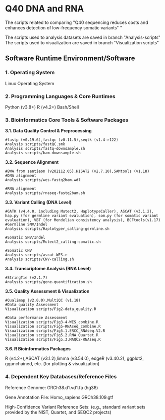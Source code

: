 # Q40 DNA and RNA
The scripts related to comparing "Q40 sequencing reduces costs and enhances detection of low-frequency somatic variants"
"

The scripts used to analysis datasets are saved in branch "Analysis-scripts"
The scripts used to visualization are saved in branch "Visualization scripts"

## Software Runtime Environment/Software

### 1. Operating System

Linux Operating System
### 2. Programming Languages & Core Runtimes

Python (v3.8+)
R (v4.2+)
Bash/Shell
### 3. Bioinformatics Core Tools & Software Packages

**3.1. Data Quality Control & Preprocessing**
```
#fastp (v0.19.6),fastqc (v0.11.5),seqtk (v1.4-r122)
Analysis scripts/fastQC.smk
Analysis scripts/fastq-downsample.sh
Analysis scripts/bam-downsample.sh
```

**3.2. Sequence Alignment**
```
#BWA from sentieon (v202112.05),HISAT2 (v2.7.10),SAMtools (v1.18)
#DNA alignment
Analysis scripts/wes-fastq2bam.wdl

#RNA alignment
Analysis scripts/rnaseq-fastq2bam.sh
```

**3.3. Variant Calling (DNA Level)** 

```
#GATK (v4.4.0, including Mutect2, HaplotypeCaller), ASCAT (v3.1.2), hap.py (for germline variant evaluation), som.py (for somatic variant evaluation), VBT (for Mendelian consistency analysis), BCFtools(v1.17)
#Germline SNV/Indel
Analysis scripts/Haplotyper_calling-germline.sh

#Somatic SNV/Indel
Analysis scripts/Mutect2_calling-somatic.sh

#Somatic CNV
Analysis scripts/ascat-WES.r
Analysis scripts/CNV-calling.sh
```

**3.4. Transcriptome Analysis (RNA Level)**

```
#StringTie (v2.1.7)
Analysis scripts/gene-quantification.sh
```

**3.5. Quality Assessment & Visualization**
```
#Qualimap (v2.0.0),MultiQC (v1.18)
#Data quality Assessment
Visualization scripts/Fig2-data_quality.R

#Data performance Assessment
Visualization scripts/Fig3-4-WES_combine.R
Visualization scripts/Fig5-RNAseq_combine.R
Visualization scripts/Fig5.1.ERCC_RNAseq.V2.R
Visualization scripts/Fig5.2.RNA_Quartet.R
Visualization scripts/Fig5.3.MAQC2-RNAseq.R
```

**3.6. R Bioinformatics Packages**

R (v4.2+),ASCAT (v3.1.2),limma (v3.54.0), edgeR (v3.40.2), ggplot2, ggunchained, etc. (for plotting & visualization)
### 4. Dependent Key Databases/Reference Files

Reference Genome: GRCh38.d1.vd1.fa (hg38)

Gene Annotation File: Homo_sapiens.GRCh38.109.gtf

High-Confidence Variant Reference Sets: (e.g., standard variant sets provided by the NIST, Quartet, and SEQC2 projects)

